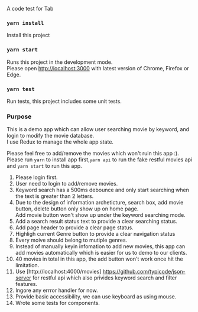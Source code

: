 A code test for Tab

### `yarn install `
Install this project


### `yarn start `
Runs this project in the development mode.<br>
Please open [http://localhost:3000](http://localhost:3000) with latest version of Chrome, Firefox or Edge.


### `yarn test`
Run tests, this project includes some unit tests.


### Purpose
This is a demo app which can allow user searching movie by keyword, and login to modify the movie database.<br>
I use Redux to manage the whole app state.

Please feel free to add/remove the movies which won't ruin this app :).
Please run `yarn` to install app first,`yarn api` to run the fake restful movies api and `yarn start` to run this app. 
1. Please login first.<br>
2. User need to login to add/remove movies.<br>
3. Keyword search has a 500ms debounce and only start searching when the text is greater than 2 letters.<br>
4. Due to the design of information archeticture, search box, add movie button, delete button only show up on home page.<br>
Add movie button won't show up under the keyword searching mode.<br>
5. Add a search result status text to provide a clear searching status.<br>
6. Add page header to provide a clear page status.<br>
7. Highligh current Genre button to provide a clear navigation status<br>
8. Every moive should belong to mutiple genres.<br>
9. Instead of manually keyin infomation to add new movies, this app can add movies automatically which is easier for us to demo to our clients.
10. 40 movies in total in this app, the add button won't work once hit the limitation.<br>
11. Use [http://localhost:4000/movies] https://github.com/typicode/json-server  for restful api which also privides keyword search and filter features.<br>
12. Ingore any errror handler for now.<br>
13. Provide basic accessibility, we can use keyboard as using mouse.<br>
14. Wrote some tests for components.<br>


